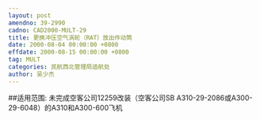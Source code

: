 ```yaml
---
layout: post
amendno: 39-2990
cadno: CAD2000-MULT-29
title: 更换冲压空气涡轮（RAT）放出作动筒
date: 2000-08-04 00:00:00 +0800
effdate: 2000-08-15 00:00:00 +0800
tag: MULT
categories: 民航西北管理局适航处
author: 吴少杰
---
```


##适用范围:
未完成空客公司12259改装（空客公司SB A310-29-2086或A300-29-6048）的A310和A300-600飞机


